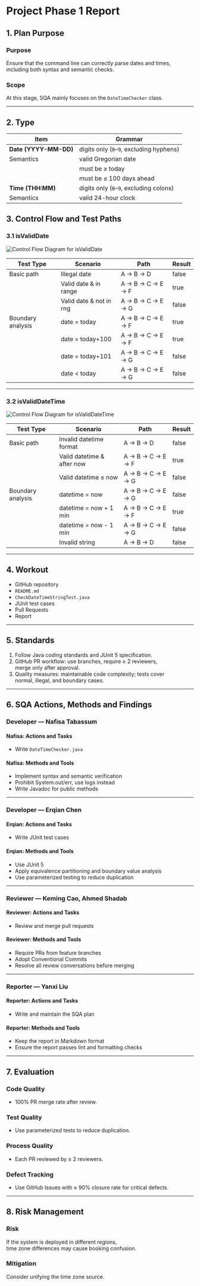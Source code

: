 # Project Phase 1 Report

## 1. Plan Purpose

### Purpose

Ensure that the command line can correctly parse dates and times,  
including both syntax and semantic checks.

### Scope

At this stage, SQA mainly focuses on the `DateTimeChecker` class.

---

## 2. Type

| Item                  | Grammar                                  |
| --------------------- | ---------------------------------------- |
| **Date (YYYY-MM-DD)** | digits only (`0`–`9`, excluding hyphens) |
| Semantics             | valid Gregorian date                     |
|                       | must be ≥ today                          |
|                       | must be ≤ 100 days ahead                 |
| **Time (THH:MM)**     | digits only (`0`–`9`, excluding colons)  |
| Semantics             | valid 24-hour clock                      |

## 3. Control Flow and Test Paths

### 3.1 isValidDate

![Control Flow Diagram for isValidDate](docs/img/isValidDate.drawio.png)

| Test Type         | Scenario                | Path              | Result |
| ----------------- | ----------------------- | ----------------- | ------ |
| Basic path        | Illegal date            | A → B → D         | false  |
|                   | Valid date & in range   | A → B → C → E → F | true   |
|                   | Valid date & not in rng | A → B → C → E → G | false  |
| Boundary analysis | date = today            | A → B → C → E → F | true   |
|                   | date = today+100        | A → B → C → E → F | true   |
|                   | date = today+101        | A → B → C → E → G | false  |
|                   | date < today            | A → B → C → E → G | false  |

---

### 3.2 isValidDateTime

![Control Flow Diagram for isValidDateTime](docs/img/isValidTime.drawio.png)

| Test Type         | Scenario                   | Path              | Result |
| ----------------- | -------------------------- | ----------------- | ------ |
| Basic path        | Invalid datetime format    | A → B → D         | false  |
|                   | Valid datetime & after now | A → B → C → E → F | true   |
|                   | Valid datetime ≤ now       | A → B → C → E → G | false  |
| Boundary analysis | datetime = now             | A → B → C → E → G | false  |
|                   | datetime = now + 1 min     | A → B → C → E → F | true   |
|                   | datetime = now - 1 min     | A → B → C → E → G | false  |
|                   | Invalid string             | A → B → D         | false  |

---

## 4. Workout

- GitHub repository
- `README.md`
- `CheckDateTimeStringTest.java`
- JUnit test cases
- Pull Requests
- Report

---

## 5. Standards

1. Follow Java coding standards and JUnit 5 specification.
2. GitHub PR workflow: use branches, require ≥ 2 reviewers,  
   merge only after approval.
3. Quality measures: maintainable code complexity; tests cover  
   normal, illegal, and boundary cases.

---

## 6. SQA Actions, Methods and Findings

### Developer — Nafisa Tabassum

#### Nafisa: Actions and Tasks

- Write `DateTimeChecker.java`

#### Nafisa: Methods and Tools

- Implement syntax and semantic verification
- Prohibit System.out/err, use logs instead
- Write Javadoc for public methods

---

### Developer — Erqian Chen

#### Erqian: Actions and Tasks

- Write JUnit test cases

#### Erqian: Methods and Tools

- Use JUnit 5
- Apply equivalence partitioning and boundary value analysis
- Use parameterized testing to reduce duplication

---

### Reviewer — Keming Cao, Ahmed Shadab

#### Reviewer: Actions and Tasks

- Review and merge pull requests

#### Reviewer: Methods and Tools

- Require PRs from feature branches
- Adopt Conventional Commits
- Resolve all review conversations before merging

---

### Reporter — Yanxi Liu

#### Reporter: Actions and Tasks

- Write and maintain the SQA plan

#### Reporter: Methods and Tools

- Keep the report in Markdown format
- Ensure the report passes lint and formatting checks

---

## 7. Evaluation

### Code Quality

- 100% PR merge rate after review.

### Test Quality

- Use parameterized tests to reduce duplication.

### Process Quality

- Each PR reviewed by ≥ 2 reviewers.

### Defect Tracking

- Use GitHub Issues with ≥ 90% closure rate for critical defects.

---

## 8. Risk Management

### Risk

If the system is deployed in different regions,  
time zone differences may cause booking confusion.

### Mitigation

Consider unifying the time zone source.
